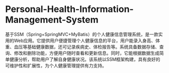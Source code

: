 # Personal-Health-Information-Management-System
基于SSM（Spring+SpringMVC+MyBatis）的个人健康信息管理系统，是一款实用的Web应用。它提供用户便捷管理个人健康信息的平台，用户能录入身高、体重、血压等基础健康数据，还可记录疾病史、体检报告等。系统具备数据存储、查询、修改和删除功能，方便用户随时查看和更新信息。同时，它能根据数据生成简单健康分析，帮助用户了解自身健康状况。该系统以SSM框架构建，具有良好的可维护性和扩展性，为个人健康管理提供有力支持。 
